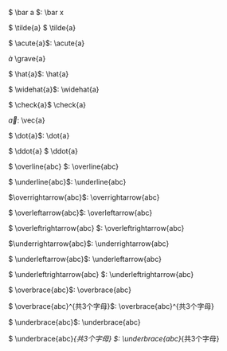 $ \bar a  $:	\bar x

$ \tilde{a} $	\tilde{a} 

$ \acute{a}$:	\acute{a}

$\grave{a}$	\grave{a}

$ \hat{a}$:	\hat{a}

$ \widehat{a}$:	\widehat{a}

$ \check{a}$ 	\check{a}

$\vec{a}$:	\vec{a}

$ \dot{a}$:	\dot{a}

$ \ddot{a} $	\ddot{a}

$ \overline{abc} $:	\overline{abc}

$ \underline{abc}$:	\underline{abc}

$\overrightarrow{abc}$:	\overrightarrow{abc}

$ \overleftarrow{abc}$:	\overleftarrow{abc}

$ \overleftrightarrow{abc} $:	\overleftrightarrow{abc}

$\underrightarrow{abc}$:	\underrightarrow{abc}

$ \underleftarrow{abc}$:	\underleftarrow{abc}

$ \underleftrightarrow{abc} $:	\underleftrightarrow{abc}

$ \overbrace{abc}$: \overbrace{abc}

$ \overbrace{abc}^{共3个字母}$: \overbrace{abc}^{共3个字母}

$ \underbrace{abc}$:	\underbrace{abc}

$ \underbrace{abc}_{共3个字母} $:	\underbrace{abc}_{共3个字母}